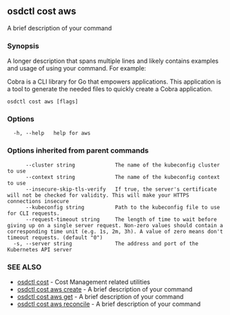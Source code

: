 ## osdctl cost aws

A brief description of your command

### Synopsis

A longer description that spans multiple lines and likely contains examples
and usage of using your command. For example:

Cobra is a CLI library for Go that empowers applications.
This application is a tool to generate the needed files
to quickly create a Cobra application.

```
osdctl cost aws [flags]
```

### Options

```
  -h, --help   help for aws
```

### Options inherited from parent commands

```
      --cluster string             The name of the kubeconfig cluster to use
      --context string             The name of the kubeconfig context to use
      --insecure-skip-tls-verify   If true, the server's certificate will not be checked for validity. This will make your HTTPS connections insecure
      --kubeconfig string          Path to the kubeconfig file to use for CLI requests.
      --request-timeout string     The length of time to wait before giving up on a single server request. Non-zero values should contain a corresponding time unit (e.g. 1s, 2m, 3h). A value of zero means don't timeout requests. (default "0")
  -s, --server string              The address and port of the Kubernetes API server
```

### SEE ALSO

* [osdctl cost](osdctl_cost.md)	 - Cost Management related utilities
* [osdctl cost aws create](osdctl_cost_aws_create.md)	 - A brief description of your command
* [osdctl cost aws get](osdctl_cost_aws_get.md)	 - A brief description of your command
* [osdctl cost aws reconcile](osdctl_cost_aws_reconcile.md)	 - A brief description of your command

